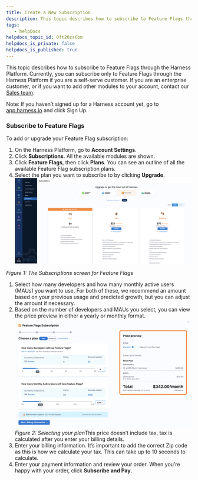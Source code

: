 ```yaml
---
title: Create a New Subscription
description: This topic describes how to subscribe to Feature Flags through the Harness Platform. Currently, you can subscribe only to Feature Flags through the Harness Platform if you are a self-serve customer.…
tags: 
   - helpDocs
helpdocs_topic_id: 0ft20zs6bm
helpdocs_is_private: false
helpdocs_is_published: true
---
```


This topic describes how to subscribe to Feature Flags through the Harness Platform. Currently, you can subscribe only to Feature Flags through the Harness Platform if you are a self-serve customer. If you are an enterprise customer, or if you want to add other modules to your account, contact our [Sales team](https://harness.io/company/contact-sales).

Note: If you haven’t signed up for a Harness account yet, go to [app.harness.io](https://app.harness.io/) and click Sign Up. 

### Subscribe to Feature Flags

To add or upgrade your Feature Flag subscription:

1. On the Harness Platform, go to **Account Settings**.
2. Click **Subscriptions**. All the available modules are shown.
3. Click **Feature Flags**, then click **Plans**. You can see an outline of all the available Feature Flag subscription plans.
4. Select the plan you want to subscribe to by clicking **Upgrade**.![A screenshot of the Plans screen with three panels that review the differences between each plan and an option to upgrade. ](./static/create-a-new-subscription-02.png)

*Figure 1: The Subscriptions screen for Feature Flags*

1. Select how many developers and how many monthly active users (MAUs) you want to use. For both of these, we recommend an amount based on your previous usage and predicted growth, but you can adjust the amount if necessary.
2. Based on the number of developers and MAUs you select, you can view the price preview in either a yearly or monthly format.![The pop up box with sliding scales for selecting the number of MAUs and developers you want to add to your subscription.](./static/create-a-new-subscription-03.png)*Figure 2: Selecting your plan*This price doesn’t include tax, tax is calculated after you enter your billing details.
3. Enter your billing information. It’s important to add the correct Zip code as this is how we calculate your tax. This can take up to 10 seconds to calculate.
4. Enter your payment information and review your order. When you’re happy with your order, click **Subscribe and Pay**.

